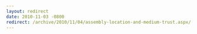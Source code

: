 ```yaml
---
layout: redirect
date: 2010-11-03 -0800
redirect: /archive/2010/11/04/assembly-location-and-medium-trust.aspx/
---
```


